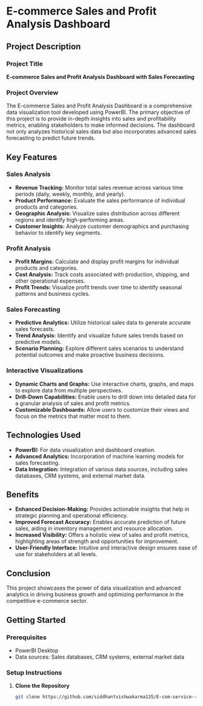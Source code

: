 # E-commerce Sales and Profit Analysis Dashboard

## Project Description

### Project Title
**E-commerce Sales and Profit Analysis Dashboard with Sales Forecasting**

### Project Overview
The E-commerce Sales and Profit Analysis Dashboard is a comprehensive data visualization tool developed using PowerBI. The primary objective of this project is to provide in-depth insights into sales and profitability metrics, enabling stakeholders to make informed decisions. The dashboard not only analyzes historical sales data but also incorporates advanced sales forecasting to predict future trends.

## Key Features

### Sales Analysis
- **Revenue Tracking:** Monitor total sales revenue across various time periods (daily, weekly, monthly, and yearly).
- **Product Performance:** Evaluate the sales performance of individual products and categories.
- **Geographic Analysis:** Visualize sales distribution across different regions and identify high-performing areas.
- **Customer Insights:** Analyze customer demographics and purchasing behavior to identify key segments.

### Profit Analysis
- **Profit Margins:** Calculate and display profit margins for individual products and categories.
- **Cost Analysis:** Track costs associated with production, shipping, and other operational expenses.
- **Profit Trends:** Visualize profit trends over time to identify seasonal patterns and business cycles.

### Sales Forecasting
- **Predictive Analytics:** Utilize historical sales data to generate accurate sales forecasts.
- **Trend Analysis:** Identify and visualize future sales trends based on predictive models.
- **Scenario Planning:** Explore different sales scenarios to understand potential outcomes and make proactive business decisions.

### Interactive Visualizations
- **Dynamic Charts and Graphs:** Use interactive charts, graphs, and maps to explore data from multiple perspectives.
- **Drill-Down Capabilities:** Enable users to drill down into detailed data for a granular analysis of sales and profit metrics.
- **Customizable Dashboards:** Allow users to customize their views and focus on the metrics that matter most to them.

## Technologies Used
- **PowerBI:** For data visualization and dashboard creation.
- **Advanced Analytics:** Incorporation of machine learning models for sales forecasting.
- **Data Integration:** Integration of various data sources, including sales databases, CRM systems, and external market data.

## Benefits
- **Enhanced Decision-Making:** Provides actionable insights that help in strategic planning and operational efficiency.
- **Improved Forecast Accuracy:** Enables accurate prediction of future sales, aiding in inventory management and resource allocation.
- **Increased Visibility:** Offers a holistic view of sales and profit metrics, highlighting areas of strength and opportunities for improvement.
- **User-Friendly Interface:** Intuitive and interactive design ensures ease of use for stakeholders at all levels.

## Conclusion
This project showcases the power of data visualization and advanced analytics in driving business growth and optimizing performance in the competitive e-commerce sector.

## Getting Started

### Prerequisites
- PowerBI Desktop
- Data sources: Sales databases, CRM systems, external market data

### Setup Instructions
1. **Clone the Repository**
   ```bash
   git clone https://github.com/siddhantvishwakarma135/E-com-service---Power-BI-Dashboard.git
